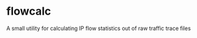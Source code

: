 flowcalc
========

A small utility for calculating IP flow statistics out of raw traffic trace files
